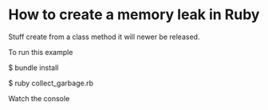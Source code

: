 # How to create a memory leak in Ruby

Stuff create from a class method it will newer be released.

To run this example

$ bundle install

$ ruby collect_garbage.rb

Watch the console
